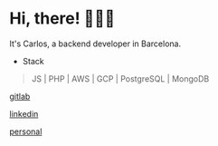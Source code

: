 # Hi, there! 👨🏽‍💻

It's Carlos, a backend developer in Barcelona.

* Stack
> JS | PHP | AWS | GCP | PostgreSQL | MongoDB

[gitlab]("www.gitlab.com/clopez12") 


[linkedin](https://www.linkedin.com/in/celopez12") 


[personal]("https://clopez7.github.io")
